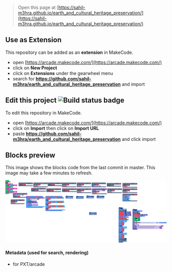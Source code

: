  


> Open this page at [https://sahil-m3hra.github.io/earth_and_cultural_heritage_preservation/](https://sahil-m3hra.github.io/earth_and_cultural_heritage_preservation/)

## Use as Extension

This repository can be added as an **extension** in MakeCode.

* open [https://arcade.makecode.com/](https://arcade.makecode.com/)
* click on **New Project**
* click on **Extensions** under the gearwheel menu
* search for **https://github.com/sahil-m3hra/earth_and_cultural_heritage_preservation** and import

## Edit this project ![Build status badge](https://github.com/sahil-m3hra/earth_and_cultural_heritage_preservation/workflows/MakeCode/badge.svg)

To edit this repository in MakeCode.

* open [https://arcade.makecode.com/](https://arcade.makecode.com/)
* click on **Import** then click on **Import URL**
* paste **https://github.com/sahil-m3hra/earth_and_cultural_heritage_preservation** and click import

## Blocks preview

This image shows the blocks code from the last commit in master.
This image may take a few minutes to refresh.

![A rendered view of the blocks](https://github.com/sahil-m3hra/earth_and_cultural_heritage_preservation/raw/master/.github/makecode/blocks.png)

#### Metadata (used for search, rendering)

* for PXT/arcade
<script src="https://makecode.com/gh-pages-embed.js"></script><script>makeCodeRender("{{ site.makecode.home_url }}", "{{ site.github.owner_name }}/{{ site.github.repository_name }}");</script>

